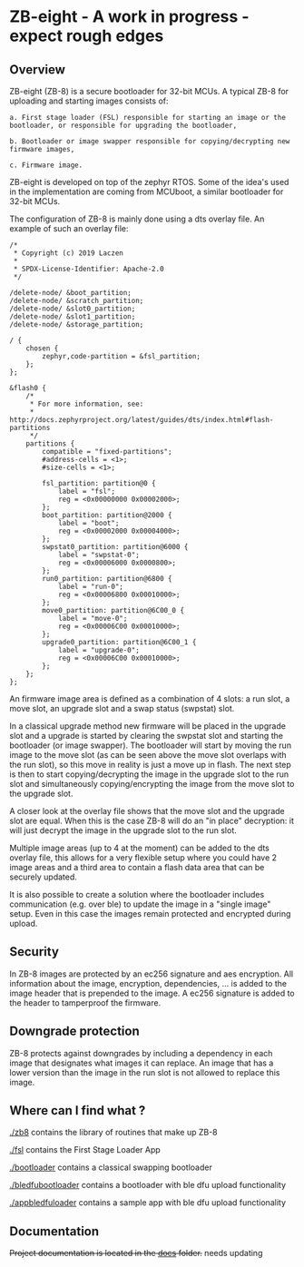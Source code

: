 <!--
  Copyright (c) 2018 Laczen

  SPDX-License-Identifier: Apache-2.0
-->
# ZB-eight - A work in progress - expect rough edges

## Overview

ZB-eight (ZB-8) is a secure bootloader for 32-bit MCUs. A typical ZB-8 for uploading and starting images consists of:

	a. First stage loader (FSL) responsible for starting an image or the bootloader, or responsible for upgrading the bootloader,

	b. Bootloader or image swapper responsible for copying/decrypting new firmware images,

	c. Firmware image.

ZB-eight is developed on top of the zephyr RTOS. Some of the idea's used in the implementation are coming from MCUboot, a similar bootloader for 32-bit MCUs.

The configuration of ZB-8 is mainly done using a dts overlay file. An example of such
an overlay file:

```
/*
 * Copyright (c) 2019 Laczen
 *
 * SPDX-License-Identifier: Apache-2.0
 */

/delete-node/ &boot_partition;
/delete-node/ &scratch_partition;
/delete-node/ &slot0_partition;
/delete-node/ &slot1_partition;
/delete-node/ &storage_partition;

/ {
	chosen {
		zephyr,code-partition = &fsl_partition;
	};
};

&flash0 {
	/*
	 * For more information, see:
	 * http://docs.zephyrproject.org/latest/guides/dts/index.html#flash-partitions
	 */
	partitions {
		compatible = "fixed-partitions";
		#address-cells = <1>;
		#size-cells = <1>;

		fsl_partition: partition@0 {
			label = "fsl";
			reg = <0x00000000 0x00002000>;
		};
		boot_partition: partition@2000 {
			label = "boot";
			reg = <0x00002000 0x00004000>;
		};
		swpstat0_partition: partition@6000 {
			label = "swpstat-0";
			reg = <0x00006000 0x0000800>;
		};
		run0_partition: partition@6800 {
			label = "run-0";
			reg = <0x00006800 0x00010000>;
		};
		move0_partition: partition@6C00_0 {
			label = "move-0";
			reg = <0x00006C00 0x00010000>;
		};
		upgrade0_partition: partition@6C00_1 {
			label = "upgrade-0";
			reg = <0x00006C00 0x00010000>;
		};
	};
};

```

An firmware image area is defined as a combination of 4 slots: a run slot, a move slot, an upgrade slot and a swap status (swpstat) slot.

In a classical upgrade method new firmware will be placed in the upgrade slot
and a upgrade is started by clearing the swpstat slot and starting the
bootloader (or image swapper). The bootloader will start by moving the run image
to the move slot (as can be seen above the move slot overlaps with the run
slot), so this move in reality is just a move up in flash. The next step is then
to start copying/decrypting the image in the upgrade slot to the run slot and
simultaneously copying/encrypting the image from the move slot to the upgrade
slot.

A closer look at the overlay file shows that the move slot and the upgrade slot
are equal. When this is the case ZB-8 will do an "in place" decryption: it will
just decrypt the image in the upgrade slot to the run slot.

Multiple image areas (up to 4 at the moment) can be added to the dts overlay
file, this allows for a very flexible setup where you could have 2 image areas
and a third area to contain a flash data area that can be securely updated.

It is also possible to create a solution where the bootloader includes
communication (e.g. over ble) to update the image in a "single image" setup.
Even in this case the images remain protected and encrypted during upload.

## Security

In ZB-8 images are protected by an ec256 signature and aes encryption. All
information about the image, encryption, dependencies, ... is added to the image
header that is prepended to the image. A ec256 signature is added to the header to tamperproof the firmware.

## Downgrade protection

ZB-8 protects against downgrades by including a dependency in each image that
designates what images it can replace. An image that has a lower version than
the image in the run slot is not allowed to replace this image.

## Where can I find what ?

[./zb8](./zb8) contains the library of routines that make up ZB-8

[./fsl](./fsl) contains the First Stage Loader App

[./bootloader](./bootloader) contains a classical swapping bootloader

[./bledfubootloader](./bledfubootloader) contains a bootloader with ble dfu upload functionality

[./appbledfuloader](./appbledfuloader) contains a sample app with ble dfu upload functionality


## Documentation

~~Project documentation is located in the [docs](./docs/index.md) folder.~~
needs updating
